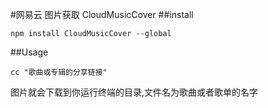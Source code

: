 #网易云 图片获取 CloudMusicCover
##install
```
npm install CloudMusicCover --global
```
##Usage
```
cc "歌曲或专辑的分享链接"  
```
图片就会下载到你运行终端的目录,文件名为歌曲或者歌单的名字
